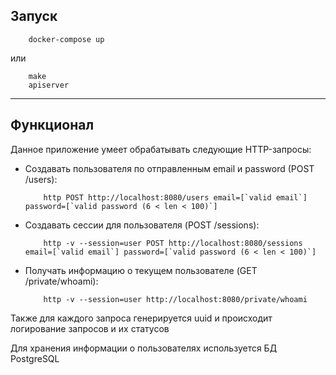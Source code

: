 ## Запуск

```
    docker-compose up
```

или 

```
    make
    apiserver
```

------

## Функционал

Данное приложение умеет обрабатывать следующие HTTP-запросы:
- Создавать пользователя по отправленным email и password (POST /users):
    ```
        http POST http://localhost:8080/users email=[`valid email`] password=[`valid password (6 < len < 100)`]
    ```
- Создавать сессии для пользователя (POST /sessions):
    ```
        http -v --session=user POST http://localhost:8080/sessions email=[`valid email`] password=[`valid password (6 < len < 100)`]
    ```
- Получать информацию о текущем пользователе (GET /private/whoami):
    ```
        http -v --session=user http://localhost:8080/private/whoami
    ```
Также для каждого запроса генерируется uuid и происходит логирование запросов и их статусов

Для хранения информации о пользователях используется БД PostgreSQL 